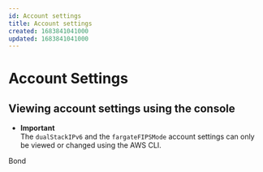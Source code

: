 ```yaml
---
id: Account settings
title: Account settings
created: 1683841041000
updated: 1683841041000
---
```


# Account Settings

## Viewing account settings using the console

- **Important**  
The `dualStackIPv6` and the `fargateFIPSMode` account settings can only be viewed or changed using the AWS CLI\.

Bond